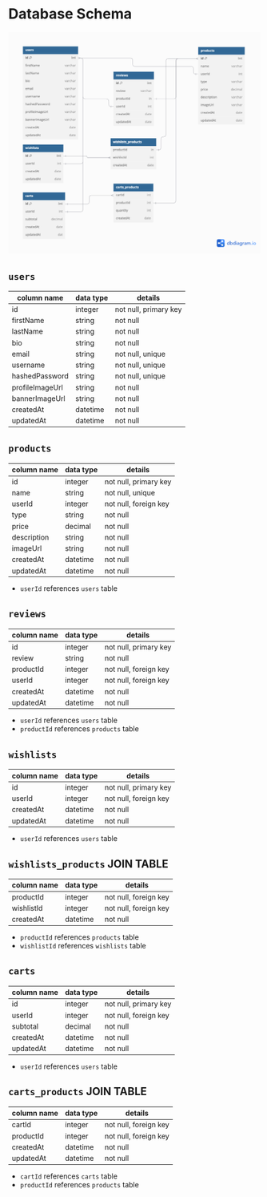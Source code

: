 # **Database Schema**

![bopstop-database-schema](Group-BandCamp.png)

## `users`

| column name     | data type | details                   |
|-----------------|-----------|---------------------------|
| id              | integer   | not null, primary key     |
| firstName       | string    | not null                  |
| lastName        | string    | not null                  |
| bio             | string    | not null                  |
| email           | string    | not null, unique          |
| username        | string    | not null, unique          |
| hashedPassword  | string    | not null, unique          |
| profileImageUrl | string    | not null                  |
| bannerImageUrl  | string    | not null                  |
| createdAt       | datetime  | not null                  |
| updatedAt       | datetime  | not null                  |

## `products`

| column name | data type | details               |
|-------------|-----------|-----------------------|
| id          | integer   | not null, primary key |
| name        | string    | not null, unique      |
| userId      | integer   | not null, foreign key |
| type        | string    | not null              |
| price       | decimal   | not null              |
| description | string    | not null              |
| imageUrl    | string    | not null              |
| createdAt   | datetime  | not null              |
| updatedAt   | datetime  | not null              |

* `userId` references `users` table

## `reviews`

| column name   | data type | details               |
|---------------|-----------|-----------------------|
| id            | integer   | not null, primary key |
| review        | string    | not null              |
| productId     | integer   | not null, foreign key |
| userId        | integer   | not null, foreign key |
| createdAt     | datetime  | not null              |
| updatedAt     | datetime  | not null              |

* `userId` references `users` table
* `productId` references `products` table

## `wishlists`

| column name   | data type | details                        |
|---------------|-----------|--------------------------------|
| id            | integer   | not null, primary key          |
| userId        | integer   | not null, foreign key          |
| createdAt     | datetime  | not null                       |
| updatedAt     | datetime  | not null                       |

* `userId` references `users` table

## `wishlists_products` JOIN TABLE

| column name   | data type | details                        |
|---------------|-----------|--------------------------------|
| productId     | integer   | not null, foreign key          |
| wishlistId    | integer   | not null, foreign key          |
| createdAt     | datetime  | not null                       |

* `productId` references `products` table
* `wishlistId` references `wishlists` table

## `carts`

| column name   | data type | details                        |
|---------------|-----------|--------------------------------|
| id            | integer   | not null, primary key          |
| userId        | integer   | not null, foreign key          |
| subtotal      | decimal   | not null                       |
| createdAt     | datetime  | not null                       |
| updatedAt     | datetime  | not null                       |

* `userId` references `users` table

## `carts_products` JOIN TABLE

| column name   | data type | details                        |
|---------------|-----------|--------------------------------|
| cartId        | integer   | not null, foreign key          |
| productId     | integer   | not null, foreign key          |
| createdAt     | datetime  | not null                       |
| updatedAt     | datetime  | not null                       |

* `cartId` references `carts` table
* `productId` references `products` table
